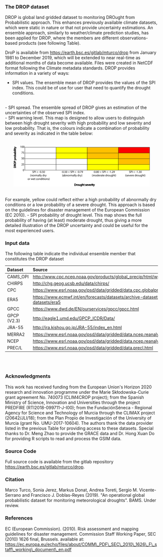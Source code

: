### The DROP dataset

DROP is  global land gridded dataset to monitoring DROught from Probabilistic approach. This enhances previously available climate datasets, which were static in nature or that not provide uncertainty estimations. An ensemble approach, similarly to weather/climate prediction studies, has been applied for DROP, where the members are different observations-based products (see following Table).
<br/>

DroP is available from https://earth.bsc.es/gitlab/mturco/drop from January 1981 to December 2019, which will be extended to near real-time as additional months of data become available. Files were created in NetCDF format following the Climate metadata standards. DROP provides information in a variety of ways:
<br/>
- SPI values. The ensemble mean of DROP provides the values of the SPI index. This could be of use for user that need to quantify the drought conditions. 
<br/>
- SPI spread. The ensemble spread of DROP gives an estimation of the uncertainties of the observed SPI index.
<br/>
- SPI warning level. This map is designed to allow users to distinguish between high drought severity with high probability and low severity and low probability. That is, the colours indicate a combination of probability and severity as indicated in the table below: 
<br/>
<br/>
<p align="center">
  <img src="drought_matrix_levels.png" width="450" title="hover text">
</p>
<br/>
For example, yellow could reflect either a high probability of abnormally dry conditions or a low probability of a severe drought. This approach is based on the 
guidelines for disaster management of the European Commission (EC 2010).
- SPI probability of drought level. This map shows the full probability of having (at least) moderate drought, thus giving a more detailed illustration of the DROP uncertainty and could be useful for the most experienced users.







### Input data

The following table indicate the individual ensemble member that constitutes the DROP dataset

| Dataset  | Source |
| :------------ |:---------------|
| CAMS\_OPI | http://www.cpc.ncep.noaa.gov/products/global_precip/html/wpage.cams_opi.html       |
| CHIRPS      | http://chg.geog.ucsb.edu/data/chirps/        |
| CPC | https://www.esrl.noaa.gov/psd/data/gridded/data.cpc.globalprecip.html        |
| ERA5  | https://www.ecmwf.int/en/forecasts/datasets/archive-datasets/reanalysis-datasets/era5      |
| GPCC  | https://www.dwd.de/EN/ourservices/gpcc/gpcc.html      |
| GPCP (V2.3)      | http://eagle1.umd.edu/GPCP_ICDR/Data/ |
| JRA-55  | http://jra.kishou.go.jp/JRA-55/index_en.html      |
| MERRA2  | https://www.esrl.noaa.gov/psd/data/gridded/data.ncep.reanalysis2.html      |
| NCEP  | https://www.esrl.noaa.gov/psd/data/gridded/data.ncep.reanalysis2.html     |
| PREC/L | https://www.esrl.noaa.gov/psd/data/gridded/data.precl.html       |


<br/>



<br/>

### Acknowledgments
This work has received funding from the European Union's Horizon 2020 research and innovation programme under the Marie Skłodowska-Curie grant agreement No. 740073 (CLIM4CROP project);
from the Spanish Ministry of Science, Innovation and Universities through the project PREDFIRE (RTI2018-099711-J-I00); from the FundaciónSéneca - Regional Agency for Science and Technology of Murcia through the CLIMAX project (20642/JLI/18); 
from the Plan Propio de Investigación of the University of Murcia (grant No. UMU-2017-10604). 
The authors thank the data provider listed in the previous Table for providing access to these datasets. Special thanks to Dr. Meng Zhao to provide the GRACE data and Dr. Hong Xuan Do for providing R scripts to read and process the GSIM data.


### Source Code
Full source code is available from the gitlab repository https://earth.bsc.es/gitlab/mturco/drop.

### Citation
Marco Turco, Sonia Jerez, Markus Donat, Andrea Toreti, Sergio M. Vicente-Serrano and Francisco J. Doblas-Reyes (2019). "An operational global probabilistic dataset for monitoring meteorological droughts". BAMS. Under review.

### References
EC (European Commission). (2010). Risk assessment and mapping guidelines for disaster management. Commission Staff Working Paper, SEC (2010) 1626 final, Brussels.
available at: https://ec.europa.eu/echo/files/about/COMM\_PDF\_SEC\_2010\_1626\_F\_staff\_working\_document\_en.pdf


<!---


* <a href="http://cran.r-project.org/web/packages/shiny" target="_blank_">shiny</a>: Chang, W., Cheng J., Allaire, J.J., Xie, Y. & McPherson, J. (2013). shiny: Web Application Framework for R. R package version 0.11.1
* <a href="http://cran.r-project.org/web/packages/shinydashboard" target="_blank_">shinydashboard</a>:Chang, W. (2015). shinydashboard: Create Dashboards with Shiny. R package version 0.5.1
-->
